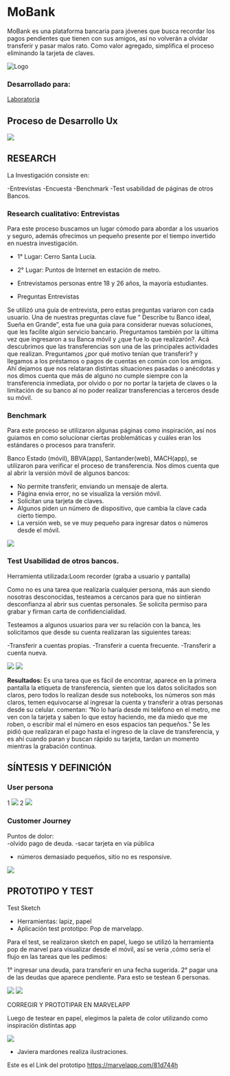 # MoBank

MoBank es una plataforma bancaria para jóvenes que busca recordar los pagos pendientes que tienen con sus amigos, así no volverán a olvidar transferir y pasar malos rato. Como valor agregado,  simplifica el proceso eliminando la tarjeta de claves. 

![Logo](https://github.com/yolangelica/banco-joven-ux/raw/master/img/uno.png)

### Desarrollado para: 
[Laboratoria](http://www.laboratoria.la/)

## Proceso de Desarrollo Ux

![](https://github.com/yolangelica/banco-joven-ux/raw/master/img/dos.png)

## RESEARCH
La Investigación consiste en:

-Entrevistas
-Encuesta
-Benchmark
-Test usabilidad de páginas de otros Bancos.

### Research cualitativo:  Entrevistas


Para este proceso buscamos un lugar cómodo para abordar a los usuarios y seguro, además ofrecimos un pequeño presente por el tiempo invertido en nuestra investigación.

- 1° Lugar: Cerro Santa Lucía.
- 2° Lugar: Puntos de Internet en estación de metro.
- Entrevistamos personas  entre 18 y 26 años, la mayoría estudiantes.

- Preguntas Entrevistas

Se utilizó una guía de entrevista, pero estas preguntas  variaron  con cada usuario.
Una de nuestras preguntas clave fue “ Describe tu Banco ideal, Sueña en Grande”,  esta fue una guia para considerar nuevas soluciones, que les facilite algún servicio bancario.
Preguntamos también por la última vez que ingresaron a su Banca móvil y ¿que fue lo que realizarón?.
Acá descubrimos que las transferencias son una de las principales actividades que realizan.
Preguntamos ¿por qué motivo tenían que transferir? y llegamos a los préstamos o pagos de cuentas en común con los amigos. 
Ahí dejamos que nos relataran distintas situaciones pasadas o anécdotas y nos dimos cuenta que más de alguno no cumple siempre con la transferencia inmediata, por olvido o por no portar la tarjeta de claves o la limitación de su banco al no poder realizar transferencias a terceros desde su móvil.

### Benchmark

Para este proceso se utilizaron  algunas páginas como inspiración, así nos guiamos en como solucionar ciertas problemáticas y cuáles eran los estándares o procesos para transferir.

Banco Estado (móvil), BBVA(app), Santander(web), MACH(app), se utilizaron para verificar el proceso de transferencia.
Nos dimos cuenta que al abrir la versión  móvil de algunos bancos:
- No permite transferir, enviando un mensaje de alerta.
- Página envia error, no se visualiza la versión móvil.
- Solicitan una tarjeta de claves.
- Algunos piden un número de dispositivo, que cambia la clave cada cierto tiempo.
- La versión web, se ve muy pequeño para ingresar datos o números desde el móvil.


![](https://github.com/yolangelica/banco-joven-ux/raw/master/img/tres.png)

### Test Usabilidad de otros bancos.

Herramienta utilizada:Loom recorder (graba a usuario y pantalla)

Como no es una tarea que realizaría cualquier persona, más aun siendo nosotras desconocidas, testeamos a cercanos para que no sintieran desconfianza al abrir sus cuentas personales.
Se solicita permiso para grabar y firman carta de confidencialidad.

Testeamos a algunos usuarios para ver su relación con la banca, les solicitamos que desde su cuenta realizaran las siguientes tareas:

-Transferir a cuentas propias.
-Transferir a cuenta frecuente.
-Transferir a cuenta nueva.

![](https://github.com/yolangelica/banco-joven-ux/raw/master/img/user1.png)
![](https://github.com/yolangelica/banco-joven-ux/raw/master/img/user2.png)

**Resultados:**
Es una tarea que es fácil de encontrar, aparece en la primera pantalla la etiqueta de transferencia, sienten que los datos solicitados son claros, pero todos lo realizan desde sus notebooks, los números son más claros, temen equivocarse al ingresar la cuenta  y transferir a otras personas desde su celular.
comentan:
“No lo haría desde mi teléfono en el metro, me ven con la tarjeta y saben lo que estoy haciendo, me da miedo que me roben, o escribir mal el número en esos espacios tan pequeños.”
Se les pidió que realizaran el pago hasta el ingreso de la clave de transferencia, y es ahí cuando  paran y buscan rápido su tarjeta, tardan un momento mientras la grabación continua.


## SÍNTESIS Y DEFINICIÓN



### User persona
1 ![](https://github.com/yolangelica/banco-joven-ux/raw/master/img/cinco.png)
2 ![](https://github.com/yolangelica/banco-joven-ux/raw/master/img/userr.jpg)



### Customer Journey
Puntos de dolor:  
-olvido pago de deuda.
-sacar tarjeta en vía pública
- números demasiado pequeños, sitio no es responsive.

![](https://github.com/yolangelica/banco-joven-ux/raw/master/img/seis.png)

## PROTOTIPO Y TEST

Test Sketch
- Herramientas: lapiz, papel
- Aplicación test prototipo: Pop de marvelapp.

Para el test, se realizaron sketch en papel, luego se utilizó la herramienta pop de marvel para visualizar desde el móvil, así se vería ,cómo sería el flujo en las tareas que les pedimos:

1° ingresar una deuda, para transferir en una fecha sugerida.
2° pagar  una de las deudas que aparece pendiente.
Para esto se testean 6 personas.

![](https://github.com/yolangelica/banco-joven-ux/raw/master/img/siete.png)
![](https://github.com/yolangelica/banco-joven-ux/raw/master/img/ocho.png)

CORREGIR Y PROTOTIPAR EN MARVELAPP


Luego de testear en papel, elegimos la paleta de color utilizando como inspiración distintas app

![](https://github.com/yolangelica/banco-joven-ux/raw/master/img/nueve.png)

* Javiera mardones realiza ilustraciones.

Este es el Link del prototipo
https://marvelapp.com/81d744h




